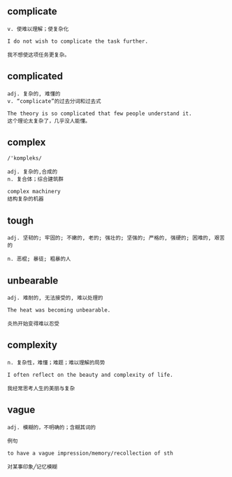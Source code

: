 ## complicate
```
v. 使难以理解；使复杂化

I do not wish to complicate the task further.

我不想使这项任务更复杂。
```

## complicated
```
adj. 复杂的, 难懂的
v. “complicate”的过去分词和过去式

The theory is so complicated that few people understand it.
这个理论太复杂了，几乎没人能懂。
```

## complex
```
/'kɒmpleks/

adj. 复杂的,合成的
n. 复合体；综合建筑群

complex machinery
结构复杂的机器
```

## tough
```
adj. 坚韧的; 牢固的; 不嫩的, 老的; 强壮的; 坚强的; 严格的, 强硬的; 困难的, 艰苦的

n. 恶棍; 暴徒; 粗暴的人
```
## unbearable
```
adj. 难耐的, 无法接受的, 难以处理的

The heat was becoming unbearable.

炎热开始变得难以忍受
```
## complexity
```
n. 复杂性，难懂；难题；难以理解的局势

I often reflect on the beauty and complexity of life.

我经常思考人生的美丽与复杂
```
## vague
```
adj. 模糊的，不明确的；含糊其词的

例句

to have a vague impression/memory/recollection of sth

对某事印象╱记忆模糊
```